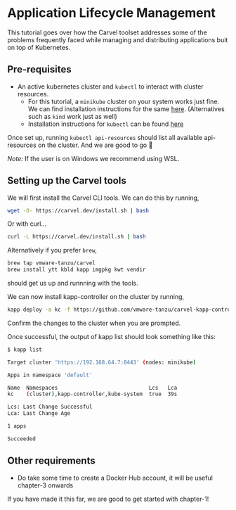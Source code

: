 # Application Lifecycle Management

This tutorial goes over how the Carvel toolset addresses some of the problems frequently faced while managing and distributing applications buit on top of Kubernetes.

## Pre-requisites
- An active kubernetes cluster and `kubectl` to interact with cluster resources.
    - For this tutorial, a `minikube` cluster on your system works just fine. We can find installation instructions for the same [here](https://minikube.sigs.k8s.io/docs/start/). (Alternatives such as `kind` work just as well)
    - Installation instructions for `kubectl` can be found [here](https://kubernetes.io/docs/tasks/tools/#kubectl)

Once set up, running `kubectl api-resources` should list all available api-resources on the cluster. And we are good to go 🚀

*Note:* If the user is on Windows we recommend using WSL.

## Setting up the Carvel tools
We will first install the Carvel CLI tools.
We can do this by running,
```bash
wget -O- https://carvel.dev/install.sh | bash
```
Or with curl...
```bash
curl -L https://carvel.dev/install.sh | bash
```

Alternatively if you prefer `brew`,
```bash
brew tap vmware-tanzu/carvel
brew install ytt kbld kapp imgpkg kwt vendir
```
should get us up and runnning with the tools.

We can now install kapp-controller on the cluster by running,
```bash
kapp deploy -a kc -f https://github.com/vmware-tanzu/carvel-kapp-controller/releases/latest/download/release.yml
```
Confirm the changes to the cluster when you are prompted.

Once successful, the output of kapp list should look something like this:
```bash
$ kapp list

Target cluster 'https://192.168.64.7:8443' (nodes: minikube)

Apps in namespace 'default'

Name  Namespaces                             Lcs   Lca  
kc    (cluster),kapp-controller,kube-system  true  39s  

Lcs: Last Change Successful
Lca: Last Change Age

1 apps

Succeeded
```

## Other requirements
- Do take some time to create a Docker Hub account, it will be useful chapter-3 onwards

If you have made it this far, we are good to get started with chapter-1!
